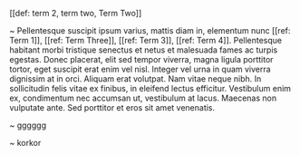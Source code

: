 [[def: term 2, term two, Term Two]]

~ Pellentesque suscipit ipsum varius, mattis diam in, elementum nunc [[ref: Term 1]], [[ref: Term Three]], [[ref: Term 3]], [[ref: Term 4]]. Pellentesque habitant morbi tristique senectus et netus et malesuada fames ac turpis egestas. Donec placerat, elit sed tempor viverra, magna ligula porttitor tortor, eget suscipit erat enim vel nisl. Integer vel urna in quam viverra dignissim at in orci. Aliquam erat volutpat. Nam vitae neque nibh. In sollicitudin felis vitae ex finibus, in eleifend lectus efficitur. Vestibulum enim ex, condimentum nec accumsan ut, vestibulum at lacus. Maecenas non vulputate ante. Sed porttitor et eros sit amet venenatis.

~ gggggg

~ korkor
